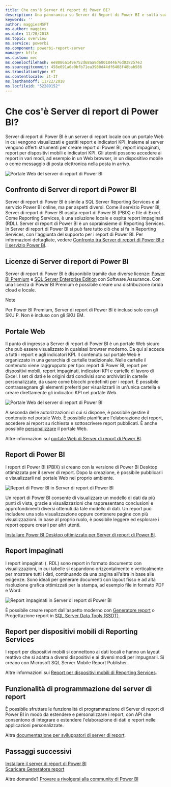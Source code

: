 ```yaml
---
title: Che cos'è Server di report di Power BI?
description: Una panoramica su Server di Report di Power BI e sulla sua interazione con SQL Server Reporting Services (SSRS) e il resto di Power BI.
keywords: ''
author: maggiesMSFT
ms.author: maggies
ms.date: 11/20/2018
ms.topic: overview
ms.service: powerbi
ms.component: powerbi-report-server
manager: kfile
ms.custom: mvc
ms.openlocfilehash: ee8086a149e752d68aa8d6801844676d038257e3
ms.sourcegitcommit: 458e091a0a0bfb71ea3980d44df6408f48bab586
ms.translationtype: HT
ms.contentlocale: it-IT
ms.lasthandoff: 11/22/2018
ms.locfileid: "52289152"
---
```

# <a name="what-is-power-bi-report-server"></a>Che cos'è Server di report di Power BI?

Server di report di Power BI è un server di report locale con un portale Web in cui vengono visualizzati e gestiti report e indicatori KPI. Insieme al server vengono offerti strumenti per creare report di Power BI, report impaginati, report per dispositivi mobili e indicatori KPI. Gli utenti possono accedere ai report in vari modi, ad esempio in un Web browser, in un dispositivo mobile o come messaggio di posta elettronica nella posta in arrivo.

![Portale Web del server di report di Power BI](media/get-started/power-bi-report-server-overview.png)

## <a name="comparing-power-bi-report-server"></a>Confronto di Server di report di Power BI 
Server di report di Power BI è simile a SQL Server Reporting Services e al servizio Power BI online, ma per aspetti diversi. Come il servizio Power BI, Server di report di Power BI ospita report di Power BI (PBIX) e file di Excel. Come Reporting Services, è una soluzione locale e ospita report impaginati (RDL). Server di report di Power BI è un soprainsieme di Reporting Services. In Server di report di Power BI si può fare tutto ciò che si fa in Reporting Services, con l'aggiunta del supporto per i report di Power BI. Per informazioni dettagliate, vedere [Confronto tra Server di report di Power BI e il servizio Power BI](compare-report-server-service.md).

## <a name="licensing-power-bi-report-server"></a>Licenze di Server di report di Power BI
Server di report di Power BI è disponibile tramite due diverse licenze: [Power BI Premium](../service-premium.md) e [SQL Server Enterprise Edition](https://www.microsoft.com/sql-server/sql-server-2017-editions) con Software Assurance. Con una licenza di Power BI Premium è possibile creare una distribuzione ibrida cloud e locale.  

> [!NOTE]
> Per Power BI Premium, Server di report di Power BI è incluso solo con gli SKU P. Non è incluso con gli SKU EM.

## <a name="web-portal"></a>Portale Web
Il punto di ingresso a Server di report di Power BI è un portale Web sicuro che può essere visualizzato in qualsiasi browser moderno. Da qui si accede a tutti i report e agli indicatori KPI. Il contenuto sul portale Web è organizzato in una gerarchia di cartelle tradizionale. Nelle cartelle il contenuto viene raggruppato per tipo: report di Power BI, report per dispositivi mobili, report impaginati, indicatori KPI e cartelle di lavoro di Excel. I set di dati e le origini dati condivisi sono archiviati in cartelle personalizzate, da usare come blocchi predefiniti per i report. È possibile contrassegnare gli elementi preferiti per visualizzarli in un'unica cartella e creare direttamente gli indicatori KPI nel portale Web. 

![Portale Web del server di report di Power BI](media/get-started/web-portal.png)

A seconda delle autorizzazioni di cui si dispone, è possibile gestire il contenuto nel portale Web. È possibile pianificare l'elaborazione dei report, accedere ai report su richiesta e sottoscrivere report pubblicati. È anche possibile [personalizzare](https://docs.microsoft.com/sql/reporting-services/branding-the-web-portal) il portale Web. 

Altre informazioni sul [portale Web di Server di report di Power BI](https://docs.microsoft.com/sql/reporting-services/web-portal-ssrs-native-mode).

## <a name="power-bi-reports"></a>Report di Power BI
I report di Power BI (PBIX) si creano con la versione di Power BI Desktop ottimizzata per il server di report. Dopo la creazione, è possibile pubblicarli e visualizzarli nel portale Web nel proprio ambiente.

![Report di Power BI in Server di report di Power BI](media/get-started/powerbi-reports.png)

Un report di Power BI consente di visualizzare un modello di dati da più punti di vista, grazie a visualizzazioni che rappresentano conclusioni e approfondimenti diversi ottenuti da tale modello di dati.  Un report può includere una sola visualizzazione oppure contenere pagine con più visualizzazioni. In base al proprio ruolo, è possibile leggere ed esplorare i report oppure crearli per altri utenti.

[Installare Power BI Desktop ottimizzato per Server di report di Power BI](quickstart-create-powerbi-report.md).

## <a name="paginated-reports"></a>Report impaginati
I report impaginati (. RDL) sono report in formato documento con visualizzazioni, in cui tabelle si espandono orizzontalmente e verticalmente per mostrare tutti i dati, continuando da una pagina all'altra in base alle esigenze. Sono ideali per generare documenti con layout fisso e ad alta risoluzione grafica ottimizzati per la stampa, ad esempio file in formato PDF e Word. 

![Report impaginati in Server di report di Power BI](media/get-started/paginated-reports.png)

È possibile creare report dall'aspetto moderno con [Generatore report](https://docs.microsoft.com/sql/reporting-services/report-builder/report-builder-in-sql-server-2016) o Progettazione report in [SQL Server Data Tools (SSDT)](https://docs.microsoft.com/sql/reporting-services/tools/reporting-services-in-sql-server-data-tools-ssdt). 

## <a name="reporting-services-mobile-reports"></a>Report per dispositivi mobili di Reporting Services
I report per dispositivi mobili si connettono ai dati locali e hanno un layout reattivo che si adatta a diversi dispositivi e ai diversi modi per impugnarli. Si creano con Microsoft SQL Server Mobile Report Publisher.

Altre informazioni sui [Report per dispositivi mobili di Reporting Services](https://docs.microsoft.com/sql/reporting-services/mobile-reports/create-mobile-reports-with-sql-server-mobile-report-publisher). 

## <a name="report-server-programming-features"></a>Funzionalità di programmazione del server di report
È possibile sfruttare le funzionalità di programmazione di Server di report di Power BI in modo da estendere e personalizzare i report, con API che consentono di integrare o estendere l'elaborazione di dati e report nelle applicazioni personalizzate.

Altra [documentazione per sviluppatori di server di report](https://docs.microsoft.com/sql/reporting-services/reporting-services-developer-documentation).

## <a name="next-steps"></a>Passaggi successivi
[Installare il server di report di Power BI](install-report-server.md)  
[Scaricare Generatore report](https://www.microsoft.com/download/details.aspx?id=53613)  

Altre domande? [Provare a rivolgersi alla community di Power BI](https://community.powerbi.com/)


